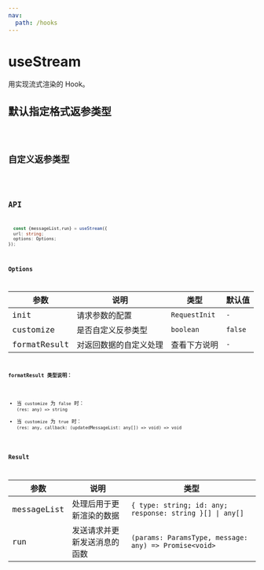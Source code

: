 ```yaml
---
nav:
  path: /hooks
---
```


# useStream

用实现流式渲染的 Hook。

## 默认指定格式返参类型

<code hideActions='["CSB"]' src="./demo/demo1.tsx" />

## 自定义返参类型

<code hideActions='["CSB"]' src="./demo/demo2.tsx" />

## API

```typescript
  const {messageList,run} = useStream({
  url: string;
  options: Options;
});
```

### Options

| 参数         | 说明                   | 类型          | 默认值  |
| ------------ | ---------------------- | ------------- | ------- |
| init         | 请求参数的配置         | `RequestInit` | `-`     |
| customize    | 是否自定义反参类型     | `boolean`     | `false` |
| formatResult | 对返回数据的自定义处理 | 查看下方说明  | `-`     |

**formatResult 类型说明：**

- 当 `customize` 为 `false` 时： `(res: any) => string`
- 当 `customize` 为 `true` 时： `(res: any, callback: (updatedMessageList: any[]) => void) => void `

### Result

| 参数        | 说明                         | 类型                                                     |
| ----------- | ---------------------------- | -------------------------------------------------------- |
| messageList | 处理后用于更新渲染的数据     | `{ type: string; id: any; response: string }[] \| any[]` |
| run         | 发送请求并更新发送消息的函数 | `(params: ParamsType, message: any) => Promise<void>`    |
